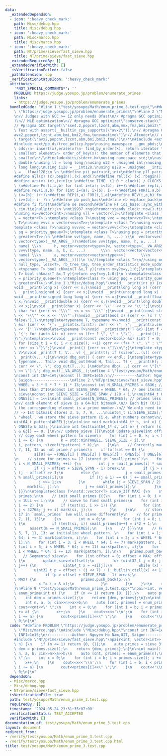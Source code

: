 ```yaml
---
data:
  _extendedDependsOn:
  - icon: ':heavy_check_mark:'
    path: Misc/debug.hpp
    title: Misc/debug.hpp
  - icon: ':heavy_check_mark:'
    path: Misc/marco.hpp
    title: Misc/marco.hpp
  - icon: ':heavy_check_mark:'
    path: NT/prime/sieve/fast_sieve.hpp
    title: NT/prime/sieve/fast_sieve.hpp
  _extendedRequiredBy: []
  _extendedVerifiedWith: []
  _isVerificationFailed: false
  _pathExtension: cpp
  _verificationStatusIcon: ':heavy_check_mark:'
  attributes:
    '*NOT_SPECIAL_COMMENTS*': ''
    PROBLEM: https://judge.yosupo.jp/problem/enumerate_primes
    links:
    - https://judge.yosupo.jp/problem/enumerate_primes
  bundledCode: "#line 1 \"test/yosupo/Math/enum_prime_3.test.cpp\"\n#define PROBLEM\
    \ \"https://judge.yosupo.jp/problem/enumerate_primes\"\n#line 2 \"Misc/marco.hpp\"\
    \n// Judges with GCC >= 12 only needs Ofast\n// #pragma GCC optimize(\"O3,no-stack-protector,fast-math,unroll-loops,tree-vectorize\"\
    )\n// MLE optimization\n// #pragma GCC optimize(\"conserve-stack\")\n// Old judges\n\
    // #pragma GCC target(\"sse4.2,popcnt,lzcnt,abm,mmx,fma,bmi,bmi2\")\n// New judges.\
    \ Test with assert(__builtin_cpu_supports(\"avx2\"));\n// #pragma GCC target(\"\
    avx2,popcnt,lzcnt,abm,bmi,bmi2,fma,tune=native\")\n// Atcoder\n// #pragma GCC\
    \ target(\"avx2,popcnt,lzcnt,abm,bmi,bmi2,fma\")\n/*\n#include <ext/pb_ds/assoc_container.hpp>\n\
    #include <ext/pb_ds/tree_policy.hpp>\nusing namespace __gnu_pbds;\ntypedef tree<int,null_type,less<int>,rb_tree_tag,tree_order_statistics_node_update>\
    \ ods;\n- insert(x),erase(x)\n- find_by_order(k): return iterator to the k-th\
    \ smallest element\n- order_of_key(x): the number of elements that are strictly\
    \ smaller\n*/\n#include<bits/stdc++.h>\nusing namespace std;\n\nusing ld = long\
    \ double;\nusing ll = long long;\nusing u32 = unsigned int;\nusing u64 = unsigned\
    \ long long;\nusing i128 = __int128;\nusing u128 = unsigned __int128;\nusing f128\
    \ = __float128;\n \n \n#define pii pair<int,int>\n#define pll pair<ll,ll>\n \n\
    #define all(x) (x).begin(),(x).end()\n#define rall(x) (x).rbegin(),(x).rend()\n\
    #define ars(x) (x),(x+n)\n \n#define TIME  (1.0 * clock() / CLOCKS_PER_SEC)\n\
    \ \n#define For(i,a,b) for (int i=(a); i<(b); i++)\n#define rep(i,a) For(i,0,a)\n\
    #define rev(i,a,b) for (int i=(a); i>(b); i--)\n#define FOR(i,a,b) for (int i=(a);\
    \ i<=(b); i++)\n#define REP(i,a) FOR(i,1,a)\n#define REV(i,a,b) for (int i=(a);\
    \ i>=(b); i--)\n \n#define pb push_back\n#define eb emplace_back\n#define mp make_pair\n\
    #define fi first\n#define se second\n#define FT ios_base::sync_with_stdio(false);\
    \ cin.tie(nullptr);\n \nmt19937 rng(chrono::steady_clock::now().time_since_epoch().count());\n\
    \nusing vi=vector<int>;\nusing vll = vector<ll>;\ntemplate <class T>\nusing vc\
    \ = vector<T>;\ntemplate <class T>\nusing vvc = vector<vc<T>>;\ntemplate <class\
    \ T>\nusing vvvc = vector<vvc<T>>;\ntemplate <class T>\nusing vvvvc = vector<vvvc<T>>;\n\
    template <class T>\nusing vvvvvc = vector<vvvvc<T>>;\ntemplate <class T>\nusing\
    \ pq = priority_queue<T>;\ntemplate <class T>\nusing pqg = priority_queue<T, vector<T>,\
    \ greater<T>>;\n \n#define vv(type, name, h, ...) \\\n  vector<vector<type>> name(h,\
    \ vector<type>(__VA_ARGS__))\n#define vvv(type, name, h, w, ...)   \\\n  vector<vector<vector<type>>>\
    \ name( \\\n      h, vector<vector<type>>(w, vector<type>(__VA_ARGS__)))\n#define\
    \ vvvv(type, name, a, b, c, ...)       \\\n  vector<vector<vector<vector<type>>>>\
    \ name( \\\n      a, vector<vector<vector<type>>>(       \\\n             b, vector<vector<type>>(c,\
    \ vector<type>(__VA_ARGS__))))\n \n//template <class T>\n//using ods =\n//   tree<T,\
    \ null_type, less<T>, rb_tree_tag, tree_order_statistics_node_update>;\n \ntemplate\
    \ <typename T> bool chkmin(T &x,T y){return x>y?x=y,1:0;}\ntemplate <typename\
    \ T> bool chkmax(T &x,T y){return x<y?x=y,1:0;}\n \ntemplate<class T> using pq\
    \ = priority_queue<T>;\ntemplate<class T> using pqg = priority_queue<T, vector<T>,\
    \ greater<T>>;\n#line 1 \"Misc/debug.hpp\"\nvoid __print(int x) {cerr << x;}\n\
    void __print(long x) {cerr << x;}\nvoid __print(long long x) {cerr << x;}\nvoid\
    \ __print(unsigned x) {cerr << x;}\nvoid __print(unsigned long x) {cerr << x;}\n\
    void __print(unsigned long long x) {cerr << x;}\nvoid __print(float x) {cerr <<\
    \ x;}\nvoid __print(double x) {cerr << x;}\nvoid __print(long double x) {cerr\
    \ << x;}\nvoid __print(char x) {cerr << '\\'' << x << '\\'';}\nvoid __print(const\
    \ char *x) {cerr << '\\\"' << x << '\\\"';}\nvoid __print(const string &x) {cerr\
    \ << '\\\"' << x << '\\\"';}\nvoid __print(bool x) {cerr << (x ? \"true\" : \"\
    false\");}\n\ntemplate<typename T, typename V>\nvoid __print(const pair<T, V>\
    \ &x) {cerr << '{'; __print(x.first); cerr << \", \"; __print(x.second); cerr\
    \ << '}';}\ntemplate<typename T>\nvoid __print(const T &x) {int f = 0; cerr <<\
    \ '{'; for (auto &i: x) cerr << (f++ ? \", \" : \"\"), __print(i); cerr << \"\
    }\";}\ntemplate<>\nvoid __print(const vector<bool> &x) {int f = 0; cerr << '{';\
    \ for (size_t i = 0; i < x.size(); ++i) cerr << (f++ ? \", \" : \"\"), __print(x[i]);\
    \ cerr << \"}\";}\nvoid _print() {cerr << \"]\\n\";}\ntemplate <typename T, typename...\
    \ V>\nvoid _print(T t, V... v) {__print(t); if (sizeof...(v)) cerr << \", \";\
    \ _print(v...);}\n\nvoid dbg_out() { cerr << endl; }\ntemplate<typename Head,\
    \ typename... Tail> void dbg_out(Head H, Tail... T) { __print(H); if (sizeof...(T))\
    \ cerr << \", \"; dbg_out(T...); }\n#define dbg(...) cerr << \"[\" << #__VA_ARGS__\
    \ << \"]:\"; dbg_out(__VA_ARGS__);\n#line 4 \"test/yosupo/Math/enum_prime_3.test.cpp\"\
    \nconst int INF=1e9;\nconst ll INFI=1e15;\n//----------Author: Nguyen Ho Nam,UIT,\
    \ Saigon-----------------\n#line 2 \"NT/prime/sieve/fast_sieve.hpp\"\nconst int\
    \ WHEEL = 3 * 5 * 7 * 11 * 13;\nconst int N_SMALL_PRIMES = 6536; // cnt primes\
    \ less than 2^16\nconst int SIEVE_SPAN = WHEEL * 64; // one iteration of segmented\
    \ sieve\nconst int SIEVE_SIZE = SIEVE_SPAN / 128 + 1;\n\nuint64_t ONES[64]; //\
    \ ONES[i] = 1<<i\nint small_primes[N_SMALL_PRIMES]; // primes less than 2^16\n\
    \n// each element of sieve is a 64-bit bitmask.\n// Each bit (0/1) stores whether\
    \ the corresponding element is a prime number.\n// We only need to store odd numbers\n\
    // -> 1st bitmask stores 3, 5, 7, 9, ...\nuint64_t si[SIEVE_SIZE];\n\n// for each\
    \ 'wheel', we store the sieve pattern (i.e. what numbers cannot\n// be primes)\n\
    uint64_t pattern[WHEEL];\n\ninline void mark(uint64_t* s, int o) { s[o >> 6] |=\
    \ ONES[o & 63]; }\ninline int test(uint64_t* s, int o) { return (s[o >> 6] & ONES[o\
    \ & 63]) == 0; }\n\n// update_sieve {{{\nvoid update_sieve(int offset) {\n   \
    \ // copy each wheel pattern to sieve\n    for (int i = 0, k; i < SIEVE_SIZE;\
    \ i += k) {\n        k = std::min(WHEEL, SIEVE_SIZE - i);\n        memcpy(si +\
    \ i, pattern, sizeof(*pattern) * k);\n    }\n\n    // Correctly mark 1, 3, 5,\
    \ 7, 11, 13 as not prime / primes\n    if (offset == 0) {\n        si[0] |= ONES[0];\n\
    \        si[0] &= ~(ONES[1] | ONES[2] | ONES[3] | ONES[5] | ONES[6]);\n    }\n\
    \n    // sieve for primes >= 17 (stored in `small_primes`)\n    for (int i = 0;\
    \ i < N_SMALL_PRIMES; ++i) {\n        int j = small_primes[i] * small_primes[i];\n\
    \        if (j > offset + SIEVE_SPAN - 1) break;\n        if (j > offset) j =\
    \ (j - offset) >> 1;\n        else {\n            j = small_primes[i] - offset\
    \ % small_primes[i];\n            if ((j & 1) == 0) j += small_primes[i];\n  \
    \          j >>= 1;\n        }\n        while (j < SIEVE_SPAN / 2) {\n       \
    \     mark(si, j);\n            j += small_primes[i];\n        }\n    }\n}\n//\
    \ }}}\n\ntemplate<class T>\nstd::vector<T> sieve_3(T MAX) {\n    std::vector<T>\
    \ primes;\n\n    // init small primes {{{\n    for (int i = 0; i < 64; ++i) ONES[i]\
    \ = 1ULL << i;\n\n    // sieve to find small primes\n    for (int i = 3; i < 256;\
    \ i += 2) {\n        if (test(si, i >> 1)) {\n            for (int j = i*i / 2;\
    \ j < 32768; j += i) mark(si, j);\n        }\n    }\n\n    // store primes >=\
    \ 17 in `small_primes` (we will sieve differently\n    // for primes 2, 3, 5,\
    \ 7, 11, 13)\n    {\n        int m = 0;\n        for (int i = 8; i < 32768; ++i)\
    \ {\n            if (test(si, i)) small_primes[m++] = i*2 + 1;\n        }\n  \
    \      assert(m == N_SMALL_PRIMES);\n    }\n    // }}}\n\n    // For primes 3,\
    \ 5, 7, 11, 13: we initialize wheel pattern..\n    for (int i = 1; i < WHEEL *\
    \ 64; i += 3) mark(pattern, i);\n    for (int i = 2; i < WHEEL * 64; i += 5) mark(pattern,\
    \ i);\n    for (int i = 3; i < WHEEL * 64; i += 7) mark(pattern, i);\n    for\
    \ (int i = 5; i < WHEEL * 64; i += 11) mark(pattern, i);\n    for (int i = 6;\
    \ i < WHEEL * 64; i += 13) mark(pattern, i);\n\n    primes.push_back(2);\n\n \
    \   // Segmented sieve\n    for (int offset = 0; offset < MAX; offset += SIEVE_SPAN)\
    \ {\n        update_sieve(offset);\n        for (uint32_t j = 0; j < SIEVE_SIZE;\
    \ j++) {\n            uint64_t x = ~si[j];\n            while (x) {\n        \
    \        uint32_t p = offset + (j << 7) + (__builtin_ctzll(x) << 1) + 1;\n   \
    \             if (p > offset + SIEVE_SPAN - 1) break;\n                if (p <=\
    \ MAX) {\n                    primes.push_back(p);\n                }\n      \
    \          x ^= (-x & x);\n            }\n        }\n    }\n\n    return primes;\n\
    }\n#line 8 \"test/yosupo/Math/enum_prime_3.test.cpp\"\npair<int, vector<int>>\
    \ enum_prime(int n) {\n    if (n <= 1) return {0, {}};\n    auto primes = sieve_3(n);\n\
    \    int dem = primes.size();\n    return {dem, primes};\n}\n\nint main() {\n\
    \    int n, a, b; cin>>n>>a>>b;\n    auto [cnt, primes] = enum_prime(n);\n   \
    \ cout<<cnt<<\" \";\n    int x = 0;\n    for (int i = b; i < primes.size(); i\
    \ += a) {\n        x++;\n    }\n    cout<<x<<'\\n';\n    for (int i = b; i < primes.size();\
    \ i += a) {\n        cout<<primes[i]<<\" \";\n    }\n    cout<<'\\n';\n    return\
    \ 0;\n}\n"
  code: "#define PROBLEM \"https://judge.yosupo.jp/problem/enumerate_primes\"\n#include\
    \ \"Misc/marco.hpp\"\n#include \"Misc/debug.hpp\"\nconst int INF=1e9;\nconst ll\
    \ INFI=1e15;\n//----------Author: Nguyen Ho Nam,UIT, Saigon-----------------\n\
    #include \"NT/prime/sieve/fast_sieve.hpp\"\npair<int, vector<int>> enum_prime(int\
    \ n) {\n    if (n <= 1) return {0, {}};\n    auto primes = sieve_3(n);\n    int\
    \ dem = primes.size();\n    return {dem, primes};\n}\n\nint main() {\n    int\
    \ n, a, b; cin>>n>>a>>b;\n    auto [cnt, primes] = enum_prime(n);\n    cout<<cnt<<\"\
    \ \";\n    int x = 0;\n    for (int i = b; i < primes.size(); i += a) {\n    \
    \    x++;\n    }\n    cout<<x<<'\\n';\n    for (int i = b; i < primes.size();\
    \ i += a) {\n        cout<<primes[i]<<\" \";\n    }\n    cout<<'\\n';\n    return\
    \ 0;\n}\n"
  dependsOn:
  - Misc/marco.hpp
  - Misc/debug.hpp
  - NT/prime/sieve/fast_sieve.hpp
  isVerificationFile: true
  path: test/yosupo/Math/enum_prime_3.test.cpp
  requiredBy: []
  timestamp: '2024-05-24 23:31:35+07:00'
  verificationStatus: TEST_ACCEPTED
  verifiedWith: []
documentation_of: test/yosupo/Math/enum_prime_3.test.cpp
layout: document
redirect_from:
- /verify/test/yosupo/Math/enum_prime_3.test.cpp
- /verify/test/yosupo/Math/enum_prime_3.test.cpp.html
title: test/yosupo/Math/enum_prime_3.test.cpp
---
```

